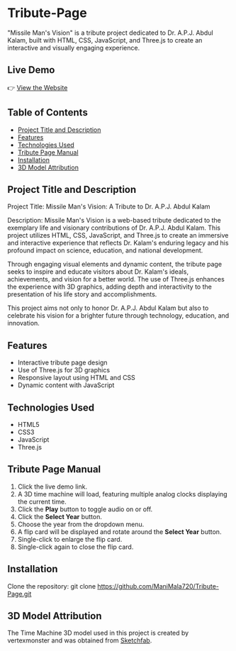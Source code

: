 # Tribute-Page
"Missile Man's Vision" is a tribute project dedicated to Dr. A.P.J. Abdul Kalam, built with HTML, CSS, JavaScript, and Three.js to create an interactive and visually engaging experience.

## Live Demo
👉 [View the Website](https://ManiMala720.github.io/Tribute-Page/)

## Table of Contents
- [Project Title and Description](#project-title-and-description)
- [Features](#features)
- [Technologies Used](#technologies-used)
- [Tribute Page Manual](#tribute-page-manual)
- [Installation](#installation)
- [3D Model Attribution](#3d-model-attribution)

## Project Title and Description
Project Title:
Missile Man's Vision: A Tribute to Dr. A.P.J. Abdul Kalam

Description:
Missile Man's Vision is a web-based tribute dedicated to the exemplary life and visionary contributions of Dr. A.P.J. Abdul Kalam. This project utilizes HTML, CSS, JavaScript, and Three.js to create an immersive and interactive experience that reflects Dr. Kalam's enduring legacy and his profound impact on science, education, and national development.

Through engaging visual elements and dynamic content, the tribute page seeks to inspire and educate visitors about Dr. Kalam's ideals, achievements, and vision for a better world. The use of Three.js enhances the experience with 3D graphics, adding depth and interactivity to the presentation of his life story and accomplishments.

This project aims not only to honor Dr. A.P.J. Abdul Kalam but also to celebrate his vision for a brighter future through technology, education, and innovation.

## Features
- Interactive tribute page design
- Use of Three.js for 3D graphics
- Responsive layout using HTML and CSS
- Dynamic content with JavaScript

## Technologies Used
- HTML5
- CSS3
- JavaScript
- Three.js

## Tribute Page Manual

1. Click the live demo link.
2. A 3D time machine will load, featuring multiple analog clocks displaying the current time.
3. Click the **Play** button to toggle audio on or off.
4. Click the **Select Year** button.
5. Choose the year from the dropdown menu.
6. A flip card will be displayed and rotate around the **Select Year** button.
7. Single-click to enlarge the flip card.
8. Single-click again to close the flip card.

## Installation
 Clone the repository:
   git clone https://github.com/ManiMala720/Tribute-Page.git

## 3D Model Attribution
The Time Machine 3D model used in this project is created by vertexmonster and was obtained from [Sketchfab](https://sketchfab.com/3d-models/time-machine-a11c6d625e3f46dca26d6e4c4edf2a79).
